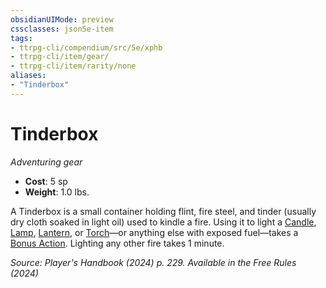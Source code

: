 ```yaml
---
obsidianUIMode: preview
cssclasses: json5e-item
tags:
- ttrpg-cli/compendium/src/5e/xphb
- ttrpg-cli/item/gear/
- ttrpg-cli/item/rarity/none
aliases: 
- "Tinderbox"
---
```

# Tinderbox
*Adventuring gear*  

- **Cost**: 5 sp
- **Weight**: 1.0 lbs.

A Tinderbox is a small container holding flint, fire steel, and tinder (usually dry cloth soaked in light oil) used to kindle a fire. Using it to light a [Candle](candle-xphb.md), [Lamp](lamp-xphb.md), [Lantern](hooded-lantern-xphb.md), or [Torch](torch-xphb.md)—or anything else with exposed fuel—takes a [Bonus Action](bonus-action-xphb.md). Lighting any other fire takes 1 minute.

*Source: Player's Handbook (2024) p. 229. Available in the Free Rules (2024)*